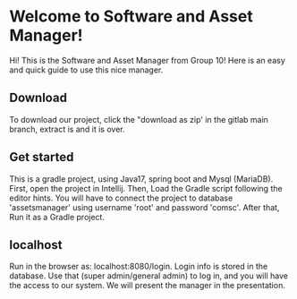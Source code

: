 # Welcome to Software and Asset Manager!

Hi! This is the Software and Asset Manager from Group 10! Here is an easy and quick guide to use this nice manager.


## Download

To download our project, click the "download as zip' in the gitlab main  branch, extract is and it is over.

## Get started

This is a gradle project, using Java17, spring boot and Mysql (MariaDB).
First, open the project in Intellij. Then, Load the Gradle script following the editor hints.  You will have to connect the project to database 'assetsmanager'  using username 'root' and password 'comsc'. After that, Run it as a Gradle project.

## localhost

Run in the browser as: localhost:8080/login. Login info is stored in the database. Use that (super admin/general admin) to log in, and you will have the access to our system. We will present the manager in the presentation.
